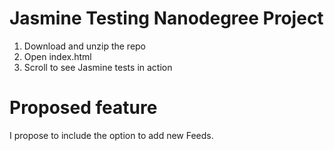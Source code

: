 # Jasmine Testing Nanodegree Project

1. Download and unzip the repo
2. Open index.html
3. Scroll to see Jasmine tests in action

# Proposed feature

I propose to include the option to add new Feeds.
